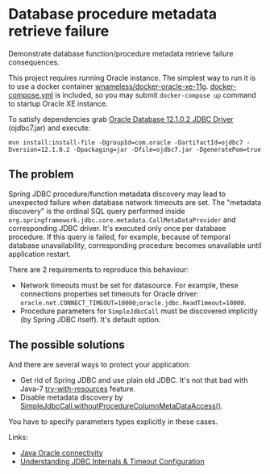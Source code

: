# Database procedure metadata retrieve failure
Demonstrate database function/procedure metadata retrieve failure consequences.

This project requires running Oracle instance. The simplest way to run it is to use a docker container [wnameless/docker-oracle-xe-11g](https://github.com/wnameless/docker-oracle-xe-11g). [docker-compose.yml](docker-compose.yml) is included, so you may submit `docker-compose up` command to startup Oracle XE instance. 

To satisfy dependencies grab [Oracle Database 12.1.0.2 JDBC Driver](http://www.oracle.com/technetwork/database/features/jdbc/default-2280470.html) (ojdbc7.jar) and execute:

```
mvn install:install-file -DgroupId=com.oracle -DartifactId=ojdbc7 -Dversion=12.1.0.2 -Dpackaging=jar -Dfile=ojdbc7.jar -DgeneratePom=true
```

## The problem

Spring JDBC procedure/function metadata discovery may lead to unexpected failure when database network timeouts are set. The "metadata discovery" is the ordinal SQL query performed inside `org.springframework.jdbc.core.metadata.CallMetaDataProvider` and corresponding JDBC driver. It's executed only once per database procedure. If this query is failed, for example, because of temporal database unavailability, corresponding procedure becomes unavailable until application restart.
 
There are 2 requirements to reproduce this behaviour:

* Network timeouts must be set for datasource. For example, these connections properties set timeouts for Oracle driver: `oracle.net.CONNECT_TIMEOUT=10000;oracle.jdbc.ReadTimeout=10000`.
* Procedure parameters for `SimpleJdbcCall` must be discovered implicitly (by Spring JDBC itself). It's default option.

## The possible solutions
 
And there are several ways to protect your application:

* Get rid of Spring JDBC and use plain old JDBC. It's not that bad with Java-7 [try-with-resources](https://docs.oracle.com/javase/tutorial/essential/exceptions/tryResourceClose.html) feature.
* Disable metadata discovery by [SimpleJdbcCall.withoutProcedureColumnMetaDataAccess()](https://docs.spring.io/spring/docs/current/javadoc-api/org/springframework/jdbc/core/simple/SimpleJdbcCall.html#withoutProcedureColumnMetaDataAccess--).
  
You have to specify parameters types explicitly in these cases.   

Links:

* [Java Oracle connectivity](https://github.com/dddpaul/java-oracle-connectivity)
* [Understanding JDBC Internals & Timeout Configuration](http://www.cubrid.org/blog/dev-platform/understanding-jdbc-internals-and-timeout-configuration/)

